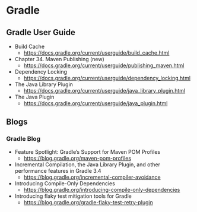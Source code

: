 # Gradle
## Gradle User Guide
* Build Cache
  * https://docs.gradle.org/current/userguide/build_cache.html
* Chapter 34. Maven Publishing (new)
  * https://docs.gradle.org/current/userguide/publishing_maven.html
* Dependency Locking
  * https://docs.gradle.org/current/userguide/dependency_locking.html
* The Java Library Plugin
  * https://docs.gradle.org/current/userguide/java_library_plugin.html
* The Java Plugin
  * https://docs.gradle.org/current/userguide/java_plugin.html

## Blogs
### Gradle Blog
* Feature Spotlight: Gradle’s Support for Maven POM Profiles
  * https://blog.gradle.org/maven-pom-profiles
* Incremental Compilation, the Java Library Plugin, and other performance features in Gradle 3.4
  * https://blog.gradle.org/incremental-compiler-avoidance
* Introducing Compile-Only Dependencies
  * https://blog.gradle.org/introducing-compile-only-dependencies
* Introducing flaky test mitigation tools for Gradle
  * https://blog.gradle.org/gradle-flaky-test-retry-plugin
